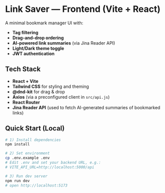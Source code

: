 # Link Saver — Frontend (Vite + React)

A minimal bookmark manager UI with:
- **Tag filtering**
- **Drag-and-drop ordering**
- **AI-powered link summaries** (via Jina Reader API)
- **Light/Dark theme toggle**
- **JWT authentication**

## Tech Stack
- **React + Vite**
- **Tailwind CSS** for styling and theming
- **@dnd-kit** for drag & drop
- **Axios** (via a preconfigured client in `src/api.js`)
- **React Router**
- **Jina Reader API** (used to fetch AI-generated summaries of bookmarked links)

## Quick Start (Local)

```bash
# 1) Install dependencies
npm install

# 2) Set environment
cp .env.example .env
# Edit .env and set your backend URL, e.g.:
# VITE_API_URL=http://localhost:5000/api

# 3) Run dev server
npm run dev
# open http://localhost:5173
